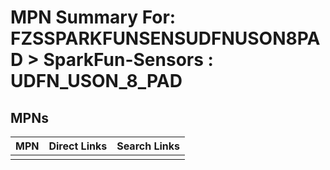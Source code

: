 



# MPN Summary For: FZSSPARKFUNSENSUDFNUSON8PAD > SparkFun-Sensors : UDFN_USON_8_PAD

## MPNs
  

|MPN|Direct Links|Search Links|
| :--- | :--- | :--- |
||||
